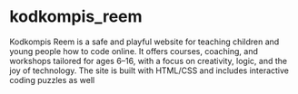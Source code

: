 # kodkompis_reem
Kodkompis Reem is a safe and playful website for teaching children and young people how to code online. It offers courses, coaching, and workshops tailored for ages 6–16, with a focus on creativity, logic, and the joy of technology. The site is built with HTML/CSS and includes interactive coding puzzles as well
